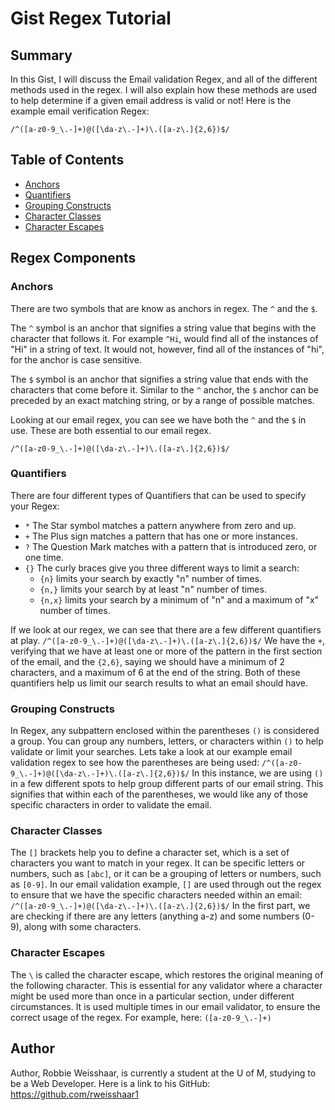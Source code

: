 # Gist Regex Tutorial

## Summary

In this Gist, I will discuss the Email validation Regex, and all of the different methods used in the regex. I will also explain how these methods are used to help determine if a given email address is valid or not! Here is the example email verification Regex:

`/^([a-z0-9_\.-]+)@([\da-z\.-]+)\.([a-z\.]{2,6})$/`

## Table of Contents

- [Anchors](#anchors)
- [Quantifiers](#quantifiers)
- [Grouping Constructs](#grouping-constructs)
- [Character Classes](#character-classes)
- [Character Escapes](#character-escapes)

## Regex Components

### Anchors

There are two symbols that are know as anchors in regex. The `^` and the `$`.

The `^` symbol is an anchor that signifies a string value that begins with the character that follows it. For example `^Hi`, would find all of the instances of "Hi" in a string of text. It would not, however, find all of the instances of "hi", for the anchor is case sensitive.

The `$` symbol is an anchor that signifies a string value that ends with the characters that come before it. Similar to the `^` anchor, the `$` anchor can be preceded by an exact matching string, or by a range of possible matches.

Looking at our email regex, you can see we have both the `^` and the `$` in use. These are both essential to our email regex.

`/^([a-z0-9_\.-]+)@([\da-z\.-]+)\.([a-z\.]{2,6})$/`

### Quantifiers

There are four different types of Quantifiers that can be used to specify your Regex: 
  - `*` The Star symbol matches a pattern anywhere from zero and up. 
  - `+` The Plus sign matches a pattern that has one or more instances.
  - `?` The Question Mark matches with a pattern that is introduced zero, or one time.
  - `{}` The curly braces give you three different ways to limit a search:
    - `{n}` limits your search by exactly "n" number of times.
    - `{n,}` limits your search by at least "n" number of times.
    - `{n,x}` limits your search by a minimum of "n" and a maximum of "x" number of times.

If we look at our regex, we can see that there are a few different quantifiers at play.
`/^([a-z0-9_\.-]+)@([\da-z\.-]+)\.([a-z\.]{2,6})$/`
We have the `+`, verifying that we have at least one or more of the pattern in the first section of the email, and the `{2,6}`, saying we should have a minimum of 2 characters, and a maximum of 6 at the end of the string. Both of these quantifiers help us limit our search results to what an email should have. 

### Grouping Constructs

In Regex, any subpattern enclosed within the parentheses `()` is considered a group. You can group any numbers, letters, or characters within `()` to help validate or limit your searches.  Lets take a look at our example email validation regex to see how the parentheses are being used:
`/^([a-z0-9_\.-]+)@([\da-z\.-]+)\.([a-z\.]{2,6})$/`
In this instance, we are using `()` in a few different spots to help group different parts of our email string. This signifies that within each of the parentheses, we would like any of those specific characters in order to validate the email.

### Character Classes

The `[]` brackets help you to define a character set, which is a set of characters you want to match in your regex. It can be specific letters or numbers, such as `[abc]`, or it can be a grouping of letters or numbers, such as `[0-9]`. In our email validation example, `[]` are used through out the regex to ensure that we have the specific characters needed within an email:
`/^([a-z0-9_\.-]+)@([\da-z\.-]+)\.([a-z\.]{2,6})$/`
In the first part, we are checking if there are any letters (anything a-z) and some numbers (0-9), along with some characters.

### Character Escapes
The `\` is called the character escape, which restores the original meaning of the following character. This is essential for any validator where a character might be used more than once in a particular section, under different circumstances. It is used multiple times in our email validator, to ensure the correct usage of the regex. For example, here: `([a-z0-9_\.-]+)`

## Author

Author, Robbie Weisshaar, is currently a student at the U of M, studying to be a Web Developer. Here is a link to his GitHub:
https://github.com/rweisshaar1
